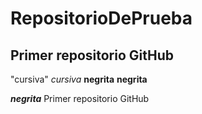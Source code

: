 # RepositorioDePrueba
## Primer repositorio GitHub
"cursiva" _cursiva_
**negrita** __negrita__

_**negrita**_
Primer repositorio GitHub
